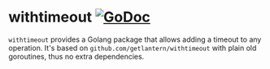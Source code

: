 withtimeout [![GoDoc](https://godoc.org/github.com/zhouzhuojie/withtimeout?status.png)](http://godoc.org/github.com/zhouzhuojie/withtimeout)
==========

`withtimeout` provides a Golang package that allows adding a timeout to any operation. It's based on `github.com/getlantern/withtimeout` with plain old goroutines, thus no extra dependencies.
